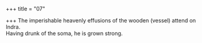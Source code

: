 +++
title = "07"

+++
The imperishable heavenly effusions of the wooden (vessel) attend  on Indra.  
Having drunk of the soma, he is grown strong.  